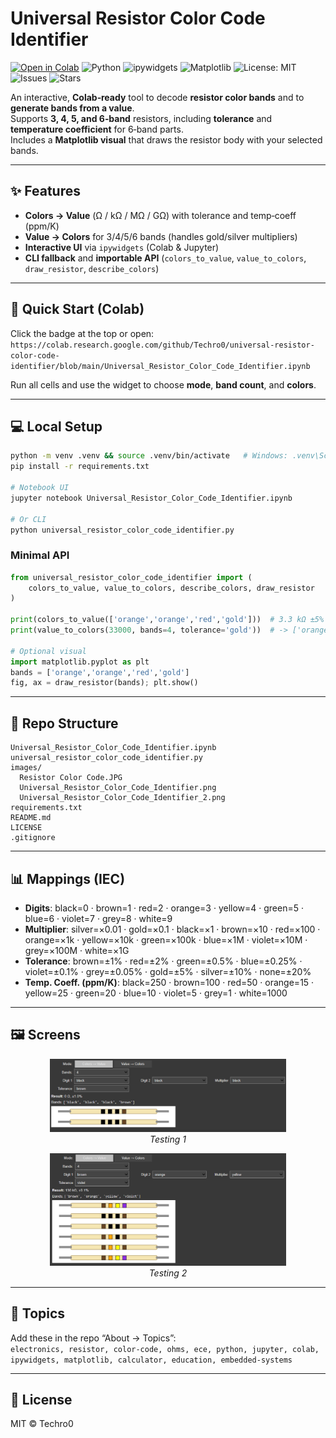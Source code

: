 
# Universal Resistor Color Code Identifier

[![Open in Colab](https://colab.research.google.com/assets/colab-badge.svg)](https://colab.research.google.com/github/Techro0/universal-resistor-color-code-identifier/blob/main/Universal_Resistor_Color_Code_Identifier.ipynb)
![Python](https://img.shields.io/badge/python-3.8%2B-blue)
![ipywidgets](https://img.shields.io/badge/ipywidgets-8%2B-lightgrey)
![Matplotlib](https://img.shields.io/badge/matplotlib-3.5%2B-informational)
![License: MIT](https://img.shields.io/badge/License-MIT-green.svg)
![Issues](https://img.shields.io/github/issues/Techro0/universal-resistor-color-code-identifier)
![Stars](https://img.shields.io/github/stars/Techro0/universal-resistor-color-code-identifier?style=social)

An interactive, **Colab‑ready** tool to decode **resistor color bands** and to **generate bands from a value**.  
Supports **3, 4, 5, and 6‑band** resistors, including **tolerance** and **temperature coefficient** for 6‑band parts.  
Includes a **Matplotlib visual** that draws the resistor body with your selected bands.

---

## ✨ Features
- **Colors → Value** (Ω / kΩ / MΩ / GΩ) with tolerance and temp‑coeff (ppm/K)
- **Value → Colors** for 3/4/5/6 bands (handles gold/silver multipliers)
- **Interactive UI** via `ipywidgets` (Colab & Jupyter)
- **CLI fallback** and **importable API** (`colors_to_value`, `value_to_colors`, `draw_resistor`, `describe_colors`)

---

## 🚀 Quick Start (Colab)
Click the badge at the top or open:  
`https://colab.research.google.com/github/Techro0/universal-resistor-color-code-identifier/blob/main/Universal_Resistor_Color_Code_Identifier.ipynb`

Run all cells and use the widget to choose **mode**, **band count**, and **colors**.

---

## 💻 Local Setup
```bash
python -m venv .venv && source .venv/bin/activate   # Windows: .venv\Scripts\activate
pip install -r requirements.txt

# Notebook UI
jupyter notebook Universal_Resistor_Color_Code_Identifier.ipynb

# Or CLI
python universal_resistor_color_code_identifier.py
```

### Minimal API
```python
from universal_resistor_color_code_identifier import (
    colors_to_value, value_to_colors, describe_colors, draw_resistor
)

print(colors_to_value(['orange','orange','red','gold']))  # 3.3 kΩ ±5%
print(value_to_colors(33000, bands=4, tolerance='gold'))  # -> ['orange','orange','red','gold']

# Optional visual
import matplotlib.pyplot as plt
bands = ['orange','orange','red','gold']
fig, ax = draw_resistor(bands); plt.show()
```

---

## 📁 Repo Structure
```
Universal_Resistor_Color_Code_Identifier.ipynb
universal_resistor_color_code_identifier.py
images/
  Resistor Color Code.JPG
  Universal_Resistor_Color_Code_Identifier.png
  Universal_Resistor_Color_Code_Identifier_2.png
requirements.txt
README.md
LICENSE
.gitignore
```

---

## 📊 Mappings (IEC)
- **Digits**: black=0 · brown=1 · red=2 · orange=3 · yellow=4 · green=5 · blue=6 · violet=7 · grey=8 · white=9  
- **Multiplier**: silver=×0.01 · gold=×0.1 · black=×1 · brown=×10 · red=×100 · orange=×1k · yellow=×10k · green=×100k · blue=×1M · violet=×10M · grey=×100M · white=×1G  
- **Tolerance**: brown=±1% · red=±2% · green=±0.5% · blue=±0.25% · violet=±0.1% · grey=±0.05% · gold=±5% · silver=±10% · none=±20%  
- **Temp. Coeff. (ppm/K)**: black=250 · brown=100 · red=50 · orange=15 · yellow=25 · green=20 · blue=10 · violet=5 · grey=1 · white=1000

---

## 🖼️ Screens
<p align="center">
  <img src="images/Universal_Resistor_Color_Code_Identifier.png" width="75%"><br/>
  <em>Testing 1</em>
</p>
<p align="center">
  <img src="images/Universal_Resistor_Color_Code_Identifier_2.png" width="75%"><br/>
  <em>Testing 2</em>
</p>

---

## 🔎 Topics
Add these in the repo “About → Topics”:  
`electronics, resistor, color-code, ohms, ece, python, jupyter, colab, ipywidgets, matplotlib, calculator, education, embedded-systems`

---

## 📄 License
MIT © Techro0
